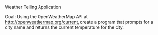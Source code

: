 Weather Telling Application

Goal: Using the OpenWeatherMap API at http://openweathermap.org/current, 
create a program that prompts for a city name and returns the current temperature for the city. 
